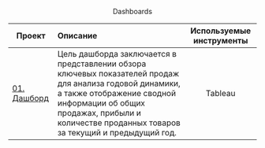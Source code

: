 <p align="center"> Dashboards </p align="center">

| **Проект** | **Описание** | **Используемые инструменты** |
| -------------------- | :--------------------- |:---------------------------:|
| [01. Дашборд](https://public.tableau.com/views/Book11_17146650398120/Dashboard12?:language=en-US&:sid=&:display_count=n&:origin=viz_share_link)| Цель дашборда заключается в представлении обзора ключевых показателей продаж для анализа годовой динамики, а также отображение сводной информации об общих продажах, прибыли и количестве проданных товаров за текущий и предыдущий год. |Tableau |

